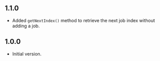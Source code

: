 ## 1.1.0

- Added `getNextIndex()` method to retrieve the next job index without adding a job.

## 1.0.0

- Initial version.

